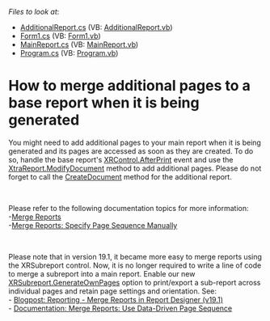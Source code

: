 <!-- default file list -->
*Files to look at*:

* [AdditionalReport.cs](./CS/PageMerging/AdditionalReport.cs) (VB: [AdditionalReport.vb](./VB/PageMerging/AdditionalReport.vb))
* [Form1.cs](./CS/PageMerging/Form1.cs) (VB: [Form1.vb](./VB/PageMerging/Form1.vb))
* [MainReport.cs](./CS/PageMerging/MainReport.cs) (VB: [MainReport.vb](./VB/PageMerging/MainReport.vb))
* [Program.cs](./CS/PageMerging/Program.cs) (VB: [Program.vb](./VB/PageMerging/Program.vb))
<!-- default file list end -->
# How to merge additional pages to a base report when it is being generated

<p>You might need to add additional pages to your main report when it is being generated and its pages are accessed as soon as they are created. To do so, handle the base report's <a href="https://docs.devexpress.com/XtraReports/DevExpress.XtraReports.UI.XRControl.AfterPrint">XRControl.AfterPrint</a> event and use the <a href="https://docs.devexpress.com/XtraReports/DevExpress.XtraReports.UI.XtraReport.ModifyDocument(System.Action-DevExpress.XtraReports.IDocumentModifier-)">XtraReport.ModifyDocument</a> method to add additional pages. Please do not forget to call the <a href="https://docs.devexpress.com/XtraReports/DevExpress.XtraReports.UI.XtraReport.CreateDocument(System.Boolean)">CreateDocument</a> method for the additional report. </p></br><p>Please refer to the following documentation topics for more information:</br>
-<a href="https://docs.devexpress.com/XtraReports/3320/detailed-guide-to-devexpress-reporting/merge-reports">Merge Reports</a></br>
-<a href="https://docs.devexpress.com/XtraReports/3321/Detailed-Guide-to-DevExpress-Reporting/Merge-Reports/Merge-Reports-Specify-Page-Sequence-Manually">Merge Reports: Specify Page Sequence Manually</a></p></br>

<p>Please note that in version 19.1, it became more easy to merge reports using the XRSubreport control. Now, it is no longer required to write a line of code to merge a subreport into a main report. Enable our new <a href="https://docs.devexpress.com/XtraReports/DevExpress.XtraReports.UI.SubreportBase.GenerateOwnPages">XRSubreport.GenerateOwnPages</a> option to print/export a sub-report across individual pages and retain page settings and orientation. See:</br>
- <a href="https://community.devexpress.com/blogs/reporting/archive/2019/05/02/reporting-merge-reports-in-report-designer-v19-1.aspx">Blogpost: Reporting - Merge Reports in Report Designer (v19.1)</a></br>
- <a href="https://docs.devexpress.com/XtraReports/400691/detailed-guide-to-devexpress-reporting/merge-reports/merge-reports-use-data-driven-page-sequence">Documentation: Merge Reports: Use Data-Driven Page Sequence</a>
</p>

